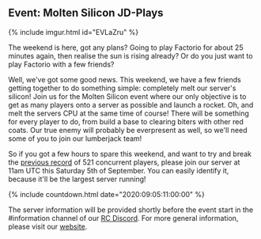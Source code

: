 ## Event: Molten Silicon <author>JD-Plays</author>

{% include imgur.html id="EVLaZru" %}

The weekend is here, got any plans? Going to play Factorio for about 25 minutes again, then realise the sun is rising already? Or do you just want to play Factorio with a few friends?

Well, we've got some good news. This weekend, we have a few friends getting together to do something simple: completely melt our server's silicon! Join us for the Molten Silicon event where our only objective is to get as many players onto a server as possible and launch a rocket. Oh, and melt the servers CPU at the same time of course! There will be something for every player to do, from build a base to clearing biters with other red coats. Our true enemy will probably be everpresent as well, so we'll need some of you to join our lumberjack team!

So if you got a few hours to spare this weekend, and want to try and break the [previous record](https://www.youtube.com/watch?v=UEhPra7M-Wg) of 521 concurrent players, please join our server at 11am UTC this Saturday 5th of September. You can easily identify it, because it'll be the largest server running!

{% include countdown.html date="2020:09:05:11:00:00" %} <br/>

The server information will be provided shortly before the event start in the #information channel of our [RC Discord](https://discord.red-circuit.org/). For more general information, please visit our [website](https://red-circuit.org/events/?Operation:%20Molten%20Silicon).


